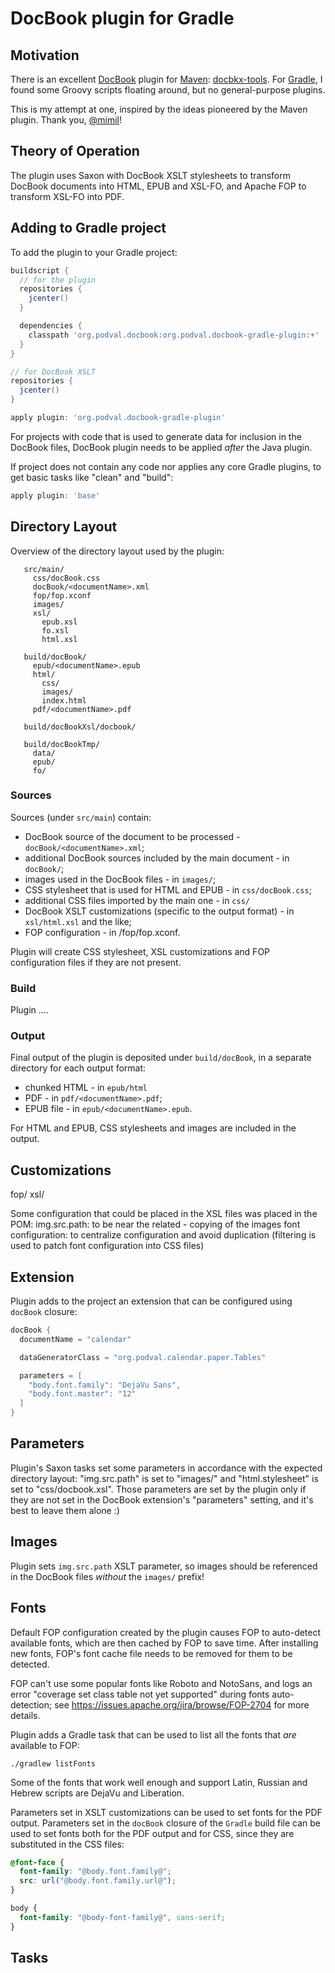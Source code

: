 # DocBook plugin for Gradle #

## Motivation ##

There is an excellent [DocBook](http://www.docbook.org/) plugin
for [Maven](https://maven.apache.org/index.html):
[docbkx-tools](https://github.com/mimil/docbkx-tools).
For [Gradle](https://gradle.org/), I found some Groovy scripts floating around,
but no general-purpose plugins.

This is my attempt at one, inspired by the ideas pioneered by the Maven plugin.
Thank you, [@mimil](https://github.com/mimil)!


## Theory of Operation ##

The plugin uses Saxon with DocBook XSLT stylesheets to transform DocBook documents into
HTML, EPUB and XSL-FO, and Apache FOP to transform XSL-FO into PDF.


## Adding to Gradle project ##

To add the plugin to your Gradle project:

```groovy
buildscript {
  // for the plugin
  repositories {
    jcenter()
  }

  dependencies {
    classpath 'org.podval.docbook:org.podval.docbook-gradle-plugin:+'
  }
}

// for DocBook XSLT
repositories {
  jcenter()
}

apply plugin: 'org.podval.docbook-gradle-plugin'
```

For projects with code that is used to generate data for inclusion in the DocBook files,
DocBook plugin needs to be applied *after* the Java plugin.

If project does not contain any code nor applies any core Gradle plugins,
to get basic tasks like "clean" and "build":

```groovy
apply plugin: 'base'
``` 

## Directory Layout ##

Overview of the directory layout used by the plugin:

```
   src/main/
     css/docBook.css
     docBook/<documentName>.xml
     fop/fop.xconf
     images/
     xsl/
       epub.xsl
       fo.xsl
       html.xsl

   build/docBook/
     epub/<documentName>.epub
     html/
       css/
       images/
       index.html
     pdf/<documentName>.pdf

   build/docBookXsl/docbook/

   build/docBookTmp/
     data/
     epub/
     fo/
```

### Sources ###

Sources (under `src/main`) contain:
- DocBook source of the document to be processed - `docBook/<documentName>.xml`;
- additional DocBook sources included by the main document - in `docBook/`;
- images used in the DocBook files - in `images/`;
- CSS stylesheet that is used for HTML and EPUB - in `css/docBook.css`;
- additional CSS files imported by the main one - in `css/`  
- DocBook XSLT customizations (specific to the output format) - in `xsl/html.xsl` and the like;
- FOP configuration - in /fop/fop.xconf.

Plugin will create CSS stylesheet, XSL customizations and FOP configuration files if
they are not present.  

### Build ###

Plugin ....

### Output ###

Final output of the plugin is deposited under `build/docBook`,
in a separate directory for each output format:
- chunked HTML - in `epub/html`
- PDF - in `pdf/<documentName>.pdf`;
- EPUB file - in `epub/<documentName>.epub`.

For HTML and EPUB, CSS stylesheets and images are included in the output.

## Customizations ##

  fop/
  xsl/  

Some configuration that could be placed in the XSL files was placed in the POM:
img.src.path: to be near the related - copying of the images
font configuration: to centralize configuration and avoid duplication (filtering is used to patch font configuration into CSS files)


## Extension ##

Plugin adds to the project an extension that can be configured using `docBook` closure: 

```groovy
docBook {
  documentName = "calendar"

  dataGeneratorClass = "org.podval.calendar.paper.Tables"

  parameters = [
    "body.font.family": "DejaVu Sans",
    "body.font.master": "12"
  ]
}
```

## Parameters ##

Plugin's Saxon tasks set some parameters in accordance with the expected directory layout:
"img.src.path" is set to "images/" and "html.stylesheet" is set to "css/docbook.xsl".
Those parameters are set by the plugin only if they are not set in the DocBook extension's
"parameters" setting, and it's best to leave them alone :)  

## Images ##

Plugin sets `img.src.path` XSLT parameter, so images should be referenced in the DocBook
files *without* the `images/` prefix!

## Fonts ##

Default FOP configuration created by the plugin causes FOP to auto-detect available fonts,
which are then cached by FOP to save time. After installing new fonts, FOP's font cache file
needs to be removed for them to be detected.

FOP can't use some popular fonts like Roboto and NotoSans, and logs an error
"coverage set class table not yet supported" during fonts auto-detection;
see https://issues.apache.org/jira/browse/FOP-2704 for more details.

Plugin adds a Gradle task that can be used to list all the fonts that *are* available to FOP:
```
./gradlew listFonts
```

Some of the fonts that work well enough and support Latin, Russian and Hebrew scripts
are DejaVu and Liberation.

Parameters set in XSLT customizations can be used to set fonts for the PDF output.
Parameters set in the `docBook` closure of the `Gradle` build file can be used to set fonts both for the PDF output
and for CSS, since they are substituted in the CSS files: 
```css
@font-face {
  font-family: "@body.font.family@";
  src: url("@body.font.family.url@");
}

body {
  font-family: "@body-font-family@", sans-serif;
}
```

## Tasks ##

